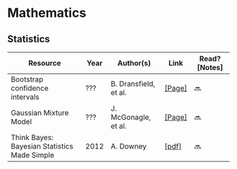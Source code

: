# Mathematics

## Statistics
Resource | Year | Author(s) | Link | Read? [Notes]
--- | --- | --- | --- | ---
Bootstrap confidence intervals | ??? | B. Dransfield, et al. | [[Page]](https://influentialpoints.com/Training/bootstrap_confidence_intervals-principles-properties-assumptions.htm) | 🔜
Gaussian Mixture Model | ??? | J. McGonagle, et al. | [[Page]](https://brilliant.org/wiki/gaussian-mixture-model/#) | 🔜
Think Bayes: Bayesian Statistics Made Simple | 2012 | A. Downey | [[pdf]](http://www.greenteapress.com/thinkbayes/thinkbayes.pdf) | 🔜
